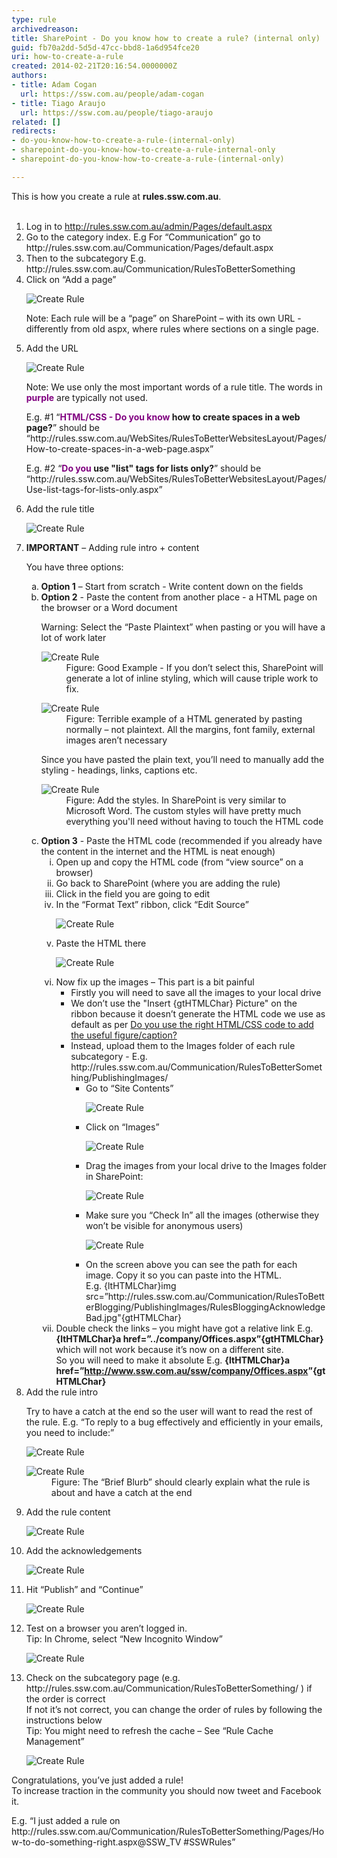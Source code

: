 ```yaml
---
type: rule
archivedreason: 
title: SharePoint - Do you know how to create a rule? (internal only)
guid: fb70a2dd-5d5d-47cc-bbd8-1a6d954fce20
uri: how-to-create-a-rule
created: 2014-02-21T20:16:54.0000000Z
authors:
- title: Adam Cogan
  url: https://ssw.com.au/people/adam-cogan
- title: Tiago Araujo
  url: https://ssw.com.au/people/tiago-araujo
related: []
redirects:
- do-you-know-how-to-create-a-rule-(internal-only)
- sharepoint-do-you-know-how-to-create-a-rule-internal-only
- sharepoint-do-you-know-how-to-create-a-rule-(internal-only)

---
```



This is how you create a rule at <strong>rules.ssw.com.au</strong>.
<br><excerpt class='endintro'></excerpt><br>
<ol><li>Log in to 
      <a href="/admin/Pages/default.aspx"><span class="s2">http&#58;//rules.ssw.com.au/admin/Pages/default.aspx​</span></a></li><li>Go to the category index. E.g For “Communication” go to http&#58;//rules.ssw.com.au/<span class="ssw15-rteStyle-Highlight">Communicatio​n</span>/Pages/default.aspx</li><li>Then to the subcategory E.g. http&#58;//rules.ssw.com.au/Communication/<span class="ssw15-rteStyle-Highlight">RulesToBetterSomething</span>​</li><li class="li2">Click on “Add a page” 
      <dl class="image"><dt> 
            <img alt="Create Rule" src="/Communication/Rules-to-Better-Adding-Rules/PublishingImages/create-rule1.jpg" /> 
         </dt></dl><p>Note&#58; Each rule will be a “page” on SharePoint – with its own URL - differently from old aspx, where rules where sections on a single page.</p></li><li>​Add the URL 
      <dl class="image"><dt> 
            <img alt="Create Rule" src="/Communication/Rules-to-Better-Adding-Rules/PublishingImages/create-rule2.jpg" /> 
         </dt></dl><p>Note&#58; We use only the most important words of a rule title. The words in 
         <span style="color&#58;purple;"> 
            <strong>purple</strong></span>&#160;are typically not used.</p><p>E.g. #1 “<strong><span style="color&#58;purple;">HTML/CSS - Do you know</span> how to create spaces in a web page?</strong>” should be “http&#58;//rules.ssw.com.au/WebSites/RulesToBetterWebsitesLayout/Pages/<span class="ssw15-rteStyle-Highlight">How-to-create-spaces-in-a-web-page</span>.aspx”</p><p>E.g. #2 “<strong><span style="color&#58;purple;">Do you</span>​ use &quot;list&quot; tags for lists only?</strong>” should be “http&#58;//rules.ssw.com.au/WebSites/RulesToBetterWebsitesLayout/Pages/<span class="ssw15-rteStyle-Highlight">Use-list-tags-for-lists-only</span>.aspx”</p></li><li>​​Add the rule title 
      <dl class="image"><dt> 
            <img alt="Create Rule" src="/Communication/Rules-to-Better-Adding-Rules/PublishingImages/create-rule3.jpg" /> 
         </dt></dl></li><li>​​<strong>IMPORTANT</strong> – Adding rule intro + content 
      <p class="p4">You have three options&#58;&#160;</p><ol style="list-style&#58;lower-alpha;"><li>​​<strong>Option 1</strong> – Start from scratch - Write content down on the fields</li><li>​​<strong>Option 2</strong> - Paste the content from another place - a HTML page on the browser or a Word document&#160; 
            <p>Warning&#58; Select the “Paste Plaintext” when pasting or you will have a lot of work later</p><dl class="goodImage"><dt>
                  <img alt="Create Rule" src="/Communication/Rules-to-Better-Adding-Rules/PublishingImages/create-rule4.jpg" />
               </dt><dd>Figure&#58; Good Example - If you don’t select this, SharePoint will generate a lot of inline styling, which will cause triple work to fix.</dd></dl><dl class="badImage"><dt>
                  <img alt="Create Rule" src="/Communication/Rules-to-Better-Adding-Rules/PublishingImages/create-rule5.jpg" />
               </dt><dd>Figure&#58; Terrible example of a HTML generated by pasting normally – not plaintext. All the margins, font family, external images aren’t necessary</dd></dl><p>Since you have pasted the plain text, you’ll need to manually add the styling - headings, links, captions etc.&#160;</p><dl class="image"><dt>
                  <img alt="Create Rule" src="/Communication/Rules-to-Better-Adding-Rules/PublishingImages/create-rule6.jpg" />
               </dt><dd>Figure&#58; Add the styles. In SharePoint is very similar to Microsoft Word. The custom styles will have pretty much everything you'll need without having to touch the HTML code​</dd></dl></li><li>
            <strong>Option 3</strong> - Paste the HTML code (recommended if you already have the content in the internet and the HTML is neat enough) 
            <ol style="list-style&#58;lower-roman;"><li>Open up and copy the HTML code (from “view source” on a browser)</li><li>Go back to SharePoint (where you are adding the rule)&#160;</li><li>Click in the field you are going to edit</li><li>In the “Format Text” ribbon, click “Edit Source” 
                  <dl class="image"><dt>
                        <img alt="Create Rule" src="/Communication/Rules-to-Better-Adding-Rules/PublishingImages/create-rule7.jpg" />
                     </dt></dl></li><li>Paste the HTML there 
                  <dl class="image"><dt>
                        <img alt="Create Rule" src="/Communication/Rules-to-Better-Adding-Rules/PublishingImages/create-rule8.jpg" />
                     </dt></dl></li><li>Now fix up the images – This part is a bit painful 
                  <ul><li>​Firstly you will need to save all the images to your local drive</li><li>We don’t use the &quot;Insert {gtHTMLChar} Picture&quot; on the ribbon&#160;because it doesn’t generate the HTML code we use as default as per 
                        <a href="http&#58;//www.ssw.com.au/ssw/Standards/Rules/RulestoBetterWebsiteslayout.aspx#AddFigureWithRightCode">Do you use the righ​t HTML/CSS code to add the useful figure/caption?​</a> </li><li>Instead, u​pload them to the Images folder of e​ach rule subcategory - E.g. 
                        <span class="s2">http&#58;//rules.ssw.com.au/Communication/<span class="ssw15-rteStyle-Highlight">RulesToBetterSomething/PublishingImages</span>/</span>
                        <ul class="ul1"><li>Go to “Site Contents” 
                              <dl class="image"><dt>
                                    <img alt="Create Rule" src="/Communication/Rules-to-Better-Adding-Rules/PublishingImages/create-rule9.jpg" />
                                 </dt></dl></li><li>Click on “Images” 
                              <dl class="image"><dt>
                                    <img alt="Create Rule" src="/Communication/Rules-to-Better-Adding-Rules/PublishingImages/create-rule10.jpg" />
                                 </dt></dl></li><li>Drag the images from your local drive to the Images folder in SharePoint&#58; 
                              <dl class="image"><dt>
                                    <img alt="Create Rule" src="/Communication/Rules-to-Better-Adding-Rules/PublishingImages/create-rule11.jpg" />
                                 </dt></dl></li><li>Make sure you “Check In” all the images (otherwise they won’t be visible for anonymous users) 
                              <dl class="image"><dt>
                                    <img alt="Create Rule" src="/Communication/Rules-to-Better-Adding-Rules/PublishingImages/create-rule12.jpg" />
                                 </dt></dl></li><li>On the screen above you can see the path for each image. Copy it so you can paste into the HTML.<br> E.g. {ltHTMLChar}img src=”<span class="ssw15-rteStyle-Highlight">http&#58;//rules.ssw.com.au/Communication/RulesToBetterBlogging/PublishingImages/RulesBloggingAcknowledgeBad.jpg</span>&quot;{gtHTMLChar} </li></ul></li></ul></li><li>​​Double check the links – you might have got a relative link E.g. 
                  <strong>{ltHTMLChar}a href=”<span class="ssw15-rteStyle-Highlight">../</span>company/Offices.aspx”{gtHTMLChar} </strong>which will not work because it’s now on a different site.<br> So you will need to make it absolute E.g. ​ 
                  <strong>{ltHTMLChar}a href=”</strong><a href="http&#58;//www.ssw.com.au/ssw/"><span class="s2"><strong><span class="ssw15-rteStyle-Highlight">http&#58;//www.ssw.com.au/</span>ssw/company/Offices.aspx</strong></span></a><strong>”{gtHTMLChar}</strong></li></ol></li></ol></li><li>​Add the rule intro 
      <p>Try to have a catch at the end so the user will want to read the rest of the rule. E.g. “​To reply to a bug effectively and efficiently in your emails, you need to include&#58;”</p><dl class="image"><dt>
            <img alt="Create Rule" src="/Communication/Rules-to-Better-Adding-Rules/PublishingImages/create-rule13.jpg" />
         </dt></dl><dl class="image"><dt> 
            <img alt="Create Rule" src="/Communication/Rules-to-Better-Adding-Rules/PublishingImages/create-rule14.jpg" /> 
         </dt><dd>Figure&#58; The “Brief Blurb” should clearly explain what the rule is about and have a catch at the end</dd></dl></li><li>Add the rule content 
      <dl class="image"><dt>
            <img alt="Create Rule" src="/Communication/Rules-to-Better-Adding-Rules/PublishingImages/create-rule15.jpg" />
         </dt></dl></li><li>Add the acknowledgements 
      <dl class="image"><dt>
            <img alt="Create Rule" src="/Communication/Rules-to-Better-Adding-Rules/PublishingImages/create-rule16.jpg" />
         </dt></dl></li><li>Hit “Publish” and “Continue” 
      <dl class="image"><dt>
            <img alt="Create Rule" src="/Communication/Rules-to-Better-Adding-Rules/PublishingImages/create-rule17.jpg" />
         </dt></dl></li><li>Test on a browser you aren’t logged in.&#160;<br> Tip&#58; In Chrome, select “New Incognito Window” 
      <dl class="image"><dt>
            <img alt="Create Rule" src="/Communication/Rules-to-Better-Adding-Rules/PublishingImages/create-rule18.jpg" />
         </dt></dl></li><li>Check on the subcategory page (e.g. 
      <span class="s2">http&#58;//rules.ssw.com.au/Communication/<span class="ssw15-rteStyle-Highlight">RulesToBetterSomething</span>/</span> ) if the order is correct 
      <br>If not it’s not correct, you can change the order of rules ​​​by following the instructions below 
      <br>Tip&#58; You might need to refresh the cache – See “Rule Cache Management” 
      <dl class="image"><dt>
            <img alt="Create Rule" src="/Communication/Rules-to-Better-Adding-Rules/PublishingImages/create-rule19.jpg" />
         </dt></dl></li></ol><p class="p16">Congratulations, you’ve just added a rule!<br>To increase traction in the community you should now tweet and Facebook it.&#160;</p><p class="ssw15-rteElement-GreyBox"> E.g. “I just added a rule on http&#58;//rules.ssw.com.au/Communication/RulesToBetterSomething/Pages/How-to-do-something-right.aspx@SSW_TV #SSWRules”</p>


